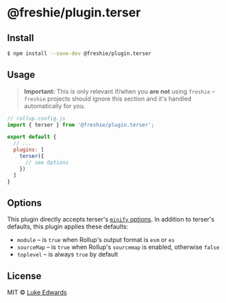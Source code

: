 # @freshie/plugin.terser

## Install

```sh
$ npm install --save-dev @freshie/plugin.terser
```

## Usage

> **Important:** This is only relevant if/when you **are not** using `freshie` – `freshie` projects should ignore this section and it's handled automatically for you.

```js
// rollup.config.js
import { terser } from '@freshie/plugin.terser';

export default {
  // ...
  plugins: [
    terser({
      // see Options
    })
  ]
}
```

## Options

This plugin directly accepts terser's [`minify` options](https://github.com/terser/terser#minify-options). In addition to terser's defaults, this plugin applies these defaults:

* `module` – is `true` when Rollup's output format is `esm` or `es`
* `sourceMap` – is `true` when Rollup's `sourcemap` is enabled, otherwise `false`
* `toplevel` – is always `true` by default


## License

MIT © [Luke Edwards](https://lukeed.com)
